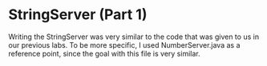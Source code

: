 # StringServer (Part 1)
Writing the StringServer was very similar to the code that was given to us in our previous labs. To be more specific,
I used NumberServer.java as a reference point, since the goal with this file is very similar.

